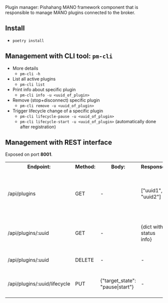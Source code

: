 Plugin manager: Pishahang MANO framework component that is responsible to manage MANO plugins connected to the broker.

## Install

* `poetry install`

## Management with CLI tool: `pm-cli`

* More details
    * `pm-cli -h`
* List all active plugins
    * `pm-cli list`
* Print info about specific plugin
    * `pm-cli info -u <uuid_of_plugin>`
* Remove (stop+disconnect) specific plugin
    * `pm-cli remove -u <uuid_of_plugin>`
* Trigger lifecycle change of a specific plugin
    * `pm-cli lifecycle-pause -u <uuid_of_plugin>`
    * `pm-cli lifecycle-start -u <uuid_of_plugin>` (automatically done after registration)


## Management with REST interface

Exposed on port <strong>8001</strong>.


<table>
<tr>
<th>Endpoint:</th>
<th>Method:</th>
<th>Body:</th>
<th>Response:</th>
<th>Description:</th>
</tr>

<tr>
<td>/api/plugins</td>
<td>GET</td>
<td>-</td>
<td>["uuid1", "uuid2"]</td>
<td>Receive a list containing UUIDs of all registered plugins in the system.</td>
</tr>

<tr>
<td>/api/plugins/:uuid</td>
<td>GET</td>
<td>-</td>
<td>{dict with status info}</td>
<td>Receive status information of the given plugin.</td>
</tr>

<tr>
<td>/api/plugins/:uuid</td>
<td>DELETE</td>
<td>-</td>
<td>-</td>
<td>Remotely shutdown a plugin.</td>
</tr>

<tr>
<td>/api/plugins/:uuid/lifecycle</td>
<td>PUT</td>
<td>{"target_state": "pause|start"}</td>
<td>-</td>
<td>Manipulate the lifecycle state of a plugin.</td>
</tr>

</table>